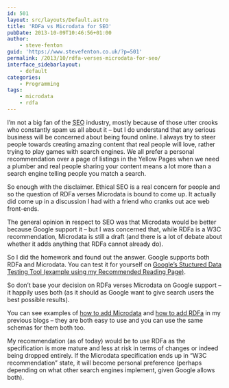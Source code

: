 ```yaml
---
id: 501
layout: src/layouts/Default.astro
title: 'RDFa vs Microdata for SEO'
pubDate: 2013-10-09T10:46:56+01:00
author:
    - steve-fenton
guid: 'https://www.stevefenton.co.uk/?p=501'
permalink: /2013/10/rdfa-verses-microdata-for-seo/
interface_sidebarlayout:
    - default
categories:
    - Programming
tags:
    - microdata
    - rdfa
---
```


I’m not a big fan of the <abbr title="Search Engine Optimisation">SEO</abbr> industry, mostly because of those utter crooks who constantly spam us all about it – but I do understand that any serious business will be concerned about being found online. I always try to steer people towards creating amazing content that real people will love, rather trying to play games with search engines. We all prefer a personal recommendation over a page of listings in the Yellow Pages when we need a plumber and real people sharing your content means a lot more than a search engine telling people you match a search.

So enough with the disclaimer. Ethical SEO is a real concern for people and so the question of RDFa verses Microdata is bound to come up. It actually did come up in a discussion I had with a friend who cranks out ace web front-ends.

The general opinion in respect to SEO was that Microdata would be better because Google support it – but I was concerned that, while RDFa is a W3C recommendation, Microdata is still a draft (and there is a lot of debate about whether it adds anything that RDFa cannot already do).

So I did the homework and found out the answer. Google supports both RDFa and Microdata. You can test it for yourself on [Google’s Stuctured Data Testing Tool (example using my Recommended Reading Page)](https://search.google.com/structured-data/testing-tool#url=https%3A%2F%2Fwww.stevefenton.co.uk%2Fpublications%2Frecommended-reading%2F).

So don’t base your decision on RDFa verses Microdata on Google support – it happily uses both (as it should as Google want to give search users the best possible results).

You can see examples of [how to add Microdata](https://www.stevefenton.co.uk/2012/11/How-To-Add-Microdata-To-Your-Website/) and [how to add RDFa](https://www.stevefenton.co.uk/2012/11/How-To-Add-RDFa-Lite-To-Your-Website/) in my previous blogs – they are both easy to use and you can use the same schemas for them both too.

My recommendation (as of today) would be to use RDFa as the specification is more mature and less at risk in terms of changes or indeed being dropped entirely. If the Microdata specification ends up in “W3C recommendation” state, it will become personal preference (perhaps depending on what other search engines implement, given Google allows both).